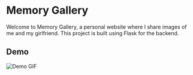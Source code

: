 # Memory Gallery

Welcome to Memory Gallery, a personal website where I share images of me and my girlfriend. This project is built using Flask for the backend.

## Demo

![Demo GIF](src/demo.gif)